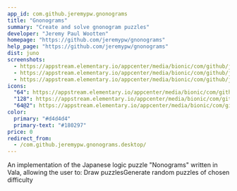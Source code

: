 ```yaml
---
app_id: com.github.jeremypw.gnonograms
title: "Gnonograms"
summary: "Create and solve gnonogram puzzles"
developer: "Jeremy Paul Wootten"
homepage: "https://github.com/jeremypw/gnonograms"
help_page: "https://github.com/jeremypw/gnonograms"
dist: juno
screenshots:
  - https://appstream.elementary.io/appcenter/media/bionic/com/github/jeremypw.gnonograms/DB400EF4C70001FA9FBD7ECBD6950B55/screenshots/image-1_orig.png
  - https://appstream.elementary.io/appcenter/media/bionic/com/github/jeremypw.gnonograms/DB400EF4C70001FA9FBD7ECBD6950B55/screenshots/image-2_orig.png
  - https://appstream.elementary.io/appcenter/media/bionic/com/github/jeremypw.gnonograms/DB400EF4C70001FA9FBD7ECBD6950B55/screenshots/image-3_orig.png
icons:
  "64": https://appstream.elementary.io/appcenter/media/bionic/com/github/jeremypw.gnonograms/DB400EF4C70001FA9FBD7ECBD6950B55/icons/64x64/com.github.jeremypw.gnonograms_com.github.jeremypw.gnonograms.png
  "128": https://appstream.elementary.io/appcenter/media/bionic/com/github/jeremypw.gnonograms/DB400EF4C70001FA9FBD7ECBD6950B55/icons/128x128/com.github.jeremypw.gnonograms_com.github.jeremypw.gnonograms.png
  "64@2": https://appstream.elementary.io/appcenter/media/bionic/com/github/jeremypw.gnonograms/DB400EF4C70001FA9FBD7ECBD6950B55/icons/64x64@2/com.github.jeremypw.gnonograms_com.github.jeremypw.gnonograms.png
color:
  primary: "#d4d4d4"
  primary-text: "#180297"
price: 0
redirect_from:
  - /com.github.jeremypw.gnonograms.desktop/
---
```


<p>An implementation of the Japanese logic puzzle &quot;Nonograms&quot; written in Vala, allowing the user to:
            Draw puzzlesGenerate random puzzles of chosen difficulty</p>